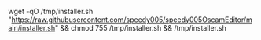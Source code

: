 wget -qO /tmp/installer.sh "https://raw.githubusercontent.com/speedy005/speedy005OscamEditor/main/installer.sh" && chmod 755 /tmp/installer.sh && /tmp/installer.sh
